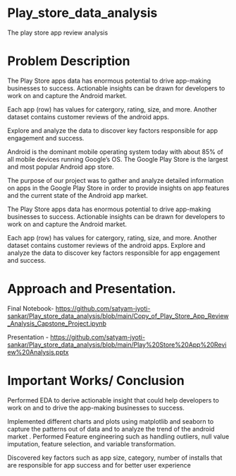 # Play_store_data_analysis
 The play store app review analysis
 
 # Problem Description
 
 The Play Store apps data has enormous potential to drive app-making businesses to success. Actionable insights can be drawn for developers to work on and capture the Android market.
 
Each app (row) has values for catergory, rating, size, and more. Another dataset contains customer reviews of the android apps.

Explore and analyze the data to discover key factors responsible for app engagement and success.

Android is the dominant mobile operating system today with about 85% of all mobile devices running Google’s OS. The Google Play Store is the largest and most popular Android app store.

The purpose of our project was to gather and analyze detailed information on apps in the Google Play Store in order to provide insights on app features and the current state of the Android app market.

The Play Store apps data has enormous potential to drive app-making businesses to success. Actionable insights can be drawn for developers to work on and capture the Android market.

Each app (row) has values for catergory, rating, size, and more. Another dataset contains customer reviews of the android apps.
Explore and analyze the data to discover key factors responsible for app engagement and success.

# Approach and Presentation.

Final Notebook- https://github.com/satyam-jyoti-sankar/Play_store_data_analysis/blob/main/Copy_of_Play_Store_App_Review_Analysis_Capstone_Project.ipynb

Presentation -  https://github.com/satyam-jyoti-sankar/Play_store_data_analysis/blob/main/Play%20Store%20App%20Review%20Analysis.pptx

# Important Works/ Conclusion

Performed EDA to derive actionable insight that could help developers to work on and to drive the app-making businesses to success.

Implemented different charts and plots using matplotlib and seaborn to capture the patterns out of
data and to analyze the trend of the android market .
Performed Feature engineering such as handling outliers, null value imputation, feature selection, and variable transformation.

Discovered key factors such as app size, category, number of installs that are responsible for app
success and for better user experience
